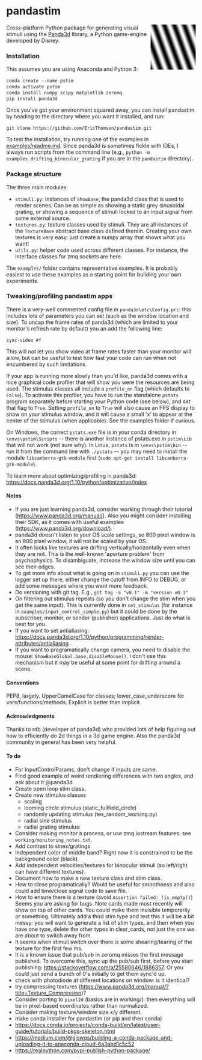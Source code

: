 # pandastim
<img align = "right" width = "120" src=".\images\omr_sin_example.png ">

Cross-platform Python package for generating visual stimuli using the [Panda3d](https://www.panda3d.org/) library, a Python game-engine developed by Disney.

### Installation
This assumes you are using Anaconda and Python 3:

    conda create --name pstim
    conda activate pstim
    conda install numpy scipy matplotlib zeromq
    pip install panda3d

Once you've got your environment squared away, you can install pandastim by heading to the directory where you want it installed, and run:    

    git clone https://github.com/EricThomson/pandastim.git

To test the installation, try running one of the examples in [examples/readme.md](examples/readme.md). Since panda3d is sometimes fickle with IDEs, I always run scripts from the command line (e.g., `python -m examples.drifting_binocular_grating` if you are in the `pandastim` directory).

### Package structure
The three main modules:
- `stimuli.py`: instances of `ShowBase`, the panda3d class that is used to render scenes.  Can be as simple as showing a static grey sinusoidal grating, or showing a sequence of stimuli locked to an input signal from some external source.
- `textures.py`: texture classes used by stimuli. They are all instances of the `TextureBase` abstract base class defined therein. Creating your own textures is very easy: just create a numpy array that shows what you want!
- `utils.py`: helper code used across different classes. For instance, the interface classes for zmq sockets are here.

The `examples/` folder contains representative examples. It is probably easiest to use these examples as a starting point for building your own experiments.

### Tweaking/profiling pandastim apps
There is a very-well commented config file in `panda3d\etc\Config.prc`: this includes lots of parameters you can set (such as the window location and size). To uncap the frame rates of panda3d (which are limited to your monitor's refresh rate by default) you an add the following line:

    sync-video #f

This will *not* let you show video at frame rates faster than your monitor will allow, but can be useful to test how fast your code can run when not encumbered by such limitations.

If your app is running more slowly than you'd like, panda3d comes with a nice graphical code profiler that will show you were the resources are being used. The stimulus classes all include a `profile_on` flag (which defaults to `False`). To activate this profiler, you have to run the standalone `pstats` program separately before starting your Python code (see below), and set that flag to `True`. Setting `profile_on` to `True` will also cause an FPS display to show on your stimulus window, and it will cause a small 'x' to appear at the center of the stimulus (when applicable). See the examples folder if curious.

On Windows, the correct `pstats.exe` file is in your conda directory in `\envs\pstim\Scripts` -- there is another instance of pstats.exe in `pstim\Lib` that will not work (not sure why). In Linux, `pstats` is in `\envs\pstim\bin` -- run it from the command line with `./pstats` -- you may need to install the module `libcanberra-gtk-module` first (`sudo apt-get install libcanberra-gtk-module`).

To learn more about optimizing/profiling in panda3d: https://docs.panda3d.org/1.10/python/optimization/index

#### Notes
- If you are just learning panda3d, consider working through their tutorial (https://www.panda3d.org/manual/). Also you might consider installing their SDK, as it comes with useful examples (https://www.panda3d.org/download/).
- panda3d doesn't listen to your OS scale settings, so 800 pixel window is an 800 pixel window, it will not be scaled by your OS.
- It often looks like textures are drifting vertically/horizontally even when they are not. This is the well-known 'aperture problem' from psychophysics. To disambiguate, increase the window size until you can see their edges.
- To get more info about what is going on in `stimuli.py` you can use the logger set up there, either change the cutoff from INFO to DEBUG, or add some messages where you want more feedback.
- Do versioning with git tag. E.g., `git tag -a "v0.1" -m "version v0.1"`
- On filtering out stimulus repeats (so you don't change the stim when you get the same input). This is currently done in `set_stimulus` (for instance in `examples/input_control_simple.py`) but it could be done by the subscriber, monitor, or sender (publisher) applications. Just do what is best for you.
- If you want to set antialiasing: https://docs.panda3d.org/1.10/python/programming/render-attributes/antialiasing .
- If you want to programatically change camera, you need to disable the mouse: `ShowBaseGlobal.base.disableMouse()`. I don't use this mechanism but it may be useful at some point for drifting around a scene.

#### Conventions
PEP8, largely. UpperCamelCase for classes; lower_case_underscore for vars/functions/methods. Explicit is better than implicit.

#### Acknowledgments
Thanks to rdb (developer of panda3d) who provided lots of help figuring out how to efficiently do 2d things in a 3d game engine. Also the panda3d community in general has been very helpful.

#### To do
- For InputControlParams, don't change if inputs are same.
- Find good example of weird rendiering differences with two angles, and ask about it @panda3d.
- Create open loop stim class.
- Create new stimulus classes
    - scaling
    - looming circle stimulus (static_fullfield_circle)
    - randomly updating stimulus (tex_random_working.py)
    - radial sine stimulus
    - radial grating stimulus:
- Consider making monitor a process, or use zmq iostream features: see `working/monitoring_notes.txt`.
- Add contrast to sines/gratings
- Independent color of middle band? Right now it is constrained to be the background color (black)
- Add independent velocities/textures for binocular stimuli (so left/right can have different textures).
- Document how to make a new texture class and stim class.
- How to close programatically? Would be useful for smoothness and also could add time/close signal code to save file.
- How to ensure there is a texture (avoid `Assertion failed: !is_empty()`) Seems you are asking for bugs. Note cards made most recently will show on top of other cards. You could make them invisible temporarily or something. Ultimately add a third stim type and test this it will be a bit messy: you will want to generate a list of stim types, and then when you have one type, delete the other types in clear_cards, not just the one we are about to switch away from.
- It seems when stimuli switch over there is some shearing/tearing of the texture for the first few ms.
- It is a known issue that pub/sub in zeromq misses the first message published. To overcome this, sync up the pub/sub first, before you start publishing: https://stackoverflow.com/a/25580646/1886357. Or you could just send a bunch of 0's initially to get them sync'd up.
- check with photodiode at different locations on window: is it identical?
- try compressing textures (https://www.panda3d.org/manual/?title=Texture_Compression)?
- Consider porting to `pixel2d` (basics are in working/): then everything will be in pixel-based coordinates rather than normalized.
-  Consider making texture/window size x/y different.
- make conda installer for pandastim (or pip and then conda)
- https://docs.conda.io/projects/conda-build/en/latest/user-guide/tutorials/build-pkgs-skeleton.html
- https://medium.com/@giswqs/building-a-conda-package-and-uploading-it-to-anaconda-cloud-6a3abd1c5c52
- https://realpython.com/pypi-publish-python-package/
